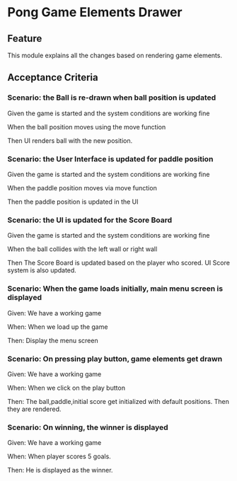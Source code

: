 # Pong Game Elements Drawer

## Feature

This module explains all the changes based on rendering game elements.

## Acceptance Criteria

### Scenario: the Ball is re-drawn when ball position is updated

Given the game is started and the system conditions are working fine

When the ball position moves using the move function

Then UI renders ball with the new position.

### Scenario: the User Interface is updated  for paddle position

Given the game is started and the system conditions are working fine

When the paddle position moves via  move function

Then the paddle position is updated in the UI

### Scenario: the UI is updated for the Score Board

Given the game is started and the system conditions are working fine

When the ball collides with the left wall or right wall

Then The Score Board is updated based on the player who scored.
UI Score system is also updated.

### Scenario: When the game loads initially, main menu screen is displayed

Given: We have a working game

When: When we load up the game

Then: Display the menu screen

### Scenario: On pressing play button, game elements get drawn

Given: We have a working game

When: When we click on the play button

Then: The ball,paddle,initial score get initialized with default positions.
Then they are rendered.

### Scenario: On winning, the winner is displayed

Given: We have a working game

When: When player scores 5 goals.

Then: He is displayed as the winner.
